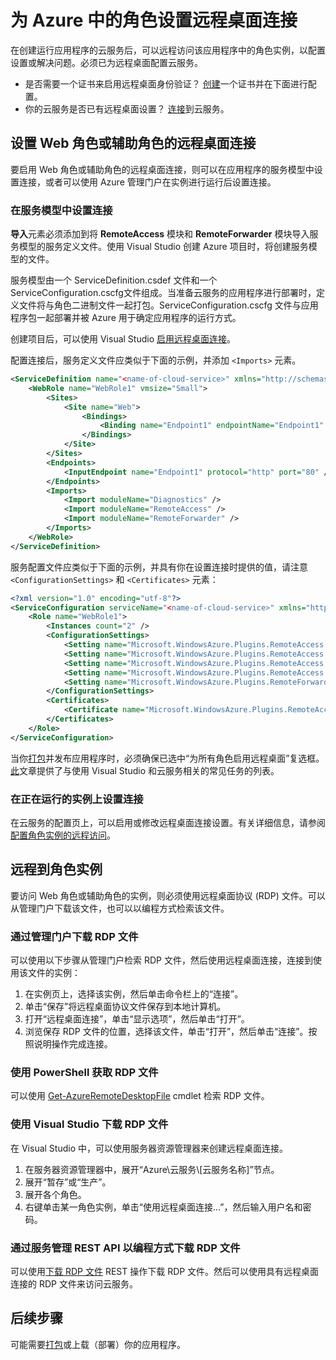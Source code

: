 <properties 
pageTitle="为 Azure 云服务中的角色设置远程桌面连接" 
description="如何配置 Azure 云服务应用程序以允许远程桌面连接" 
services="cloud-services" 
documentationCenter="" 
authors="Thraka" 
manager="timlt" 
editor=""/>
<tags 
ms.service="cloud-services"  
ms.date="07/06/2015" 
wacn.date="10/03/2015"/>

# 为 Azure 中的角色设置远程桌面连接
在创建运行应用程序的云服务后，可以远程访问该应用程序中的角色实例，以配置设置或解决问题。必须已为远程桌面配置云服务。

* 是否需要一个证书来启用远程桌面身份验证？ [创建](/documentation/articles/cloud-services-certs-create)一个证书并在下面进行配置。
* 你的云服务是否已有远程桌面设置？ [连接](#remote-into-role-instances)到云服务。

## 设置 Web 角色或辅助角色的远程桌面连接
要启用 Web 角色或辅助角色的远程桌面连接，则可以在应用程序的服务模型中设置连接，或者可以使用 Azure 管理门户在实例进行运行后设置连接。

### 在服务模型中设置连接
**导入**元素必须添加到将 **RemoteAccess** 模块和 **RemoteForwarder** 模块导入服务模型的服务定义文件。使用 Visual Studio 创建 Azure 项目时，将创建服务模型的文件。

服务模型由一个 <!--[-->ServiceDefinition.csdef<!--](cloud-services-model-and-package.md#csdef)--> 文件和一个 <!--[-->ServiceConfiguration.cscfg<!--](cloud-services-model-and-package.md#cscfg)-->文件组成。当准备云服务的应用程序进行部署时，定义文件将与角色二进制文件一起打包。ServiceConfiguration.cscfg 文件与应用程序包一起部署并被 Azure 用于确定应用程序的运行方式。

创建项目后，可以使用 Visual Studio [启用远程桌面连接](https://msdn.microsoft.com/zh-cn/library/gg443832.aspx)。

配置连接后，服务定义文件应类似于下面的示例，并添加 `<Imports>` 元素。

```xml
<ServiceDefinition name="<name-of-cloud-service>" xmlns="http://schemas.microsoft.com/ServiceHosting/2008/10/ServiceDefinition" schemaVersion="2013-03.2.0">
    <WebRole name="WebRole1" vmsize="Small">
        <Sites>
            <Site name="Web">
                <Bindings>
                    <Binding name="Endpoint1" endpointName="Endpoint1" />
                </Bindings>
            </Site>
        </Sites>
        <Endpoints>
            <InputEndpoint name="Endpoint1" protocol="http" port="80" />
        </Endpoints>
        <Imports>
            <Import moduleName="Diagnostics" />
            <Import moduleName="RemoteAccess" />
            <Import moduleName="RemoteForwarder" />
        </Imports>
    </WebRole>
</ServiceDefinition>
```

服务配置文件应类似于下面的示例，并具有你在设置连接时提供的值，请注意 `<ConfigurationSettings>` 和 `<Certificates>` 元素：

```xml
<?xml version="1.0" encoding="utf-8"?>
<ServiceConfiguration serviceName="<name-of-cloud-service>" xmlns="http://schemas.microsoft.com/ServiceHosting/2008/10/ServiceConfiguration" osFamily="3" osVersion="*" schemaVersion="2013-03.2.0">
    <Role name="WebRole1">
        <Instances count="2" />
        <ConfigurationSettings>
            <Setting name="Microsoft.WindowsAzure.Plugins.RemoteAccess.Enabled" value="true" />
            <Setting name="Microsoft.WindowsAzure.Plugins.RemoteAccess.AccountUsername" value="[name-of-user-account]" />
            <Setting name="Microsoft.WindowsAzure.Plugins.RemoteAccess.AccountEncryptedPassword" value="[base-64-encrypted-user-password]" />
            <Setting name="Microsoft.WindowsAzure.Plugins.RemoteAccess.AccountExpiration" value="[certificate-expiration]" />
            <Setting name="Microsoft.WindowsAzure.Plugins.RemoteForwarder.Enabled" value="true" />
        </ConfigurationSettings>
        <Certificates>
            <Certificate name="Microsoft.WindowsAzure.Plugins.RemoteAccess.PasswordEncryption" thumbprint="[certificate-thumbprint]" thumbprintAlgorithm="sha1" />
        </Certificates>
    </Role>
</ServiceConfiguration>
```

当你[打包](cloud-services-model-and-package.md#cspkg)并<!--[-->发布<!--](/documentation/articles/cloud-services-how-to-create-deploy-portal)-->应用程序时，必须确保已选中“为所有角色启用远程桌面”复选框。[此](https://msdn.microsoft.com/zh-cn/library/ff683672.aspx)文章提供了与使用 Visual Studio 和云服务相关的常见任务的列表。

### 在正在运行的实例上设置连接
在云服务的配置页上，可以启用或修改远程桌面连接设置。有关详细信息，请参阅[配置角色实例的远程访问](/documentation/articles/cloud-services-how-to-configure)。




## 远程到角色实例
要访问 Web 角色或辅助角色的实例，则必须使用远程桌面协议 (RDP) 文件。可以从管理门户下载该文件，也可以以编程方式检索该文件。

### 通过管理门户下载 RDP 文件

可以使用以下步骤从管理门户检索 RDP 文件，然后使用远程桌面连接，连接到使用该文件的实例：

1.  在实例页上，选择该实例，然后单击命令栏上的“连接”。
2.  单击“保存”将远程桌面协议文件保存到本地计算机。
3.  打开“远程桌面连接”，单击“显示选项”，然后单击“打开”。
4.  浏览保存 RDP 文件的位置，选择该文件，单击“打开”，然后单击“连接”。按照说明操作完成连接。

### 使用 PowerShell 获取 RDP 文件
可以使用 [Get-AzureRemoteDesktopFile](https://msdn.microsoft.com/zh-cn/library/azure/dn495261.aspx) cmdlet 检索 RDP 文件。

### 使用 Visual Studio 下载 RDP 文件
在 Visual Studio 中，可以使用服务器资源管理器来创建远程桌面连接。

1.  在服务器资源管理器中，展开“Azure\\云服务\\[云服务名称]”节点。
2.  展开“暂存”或“生产”。
3.  展开各个角色。
4.  右键单击某一角色实例，单击“使用远程桌面连接...”，然后输入用户名和密码。

### 通过服务管理 REST API 以编程方式下载 RDP 文件
可以使用[下载 RDP 文件](https://msdn.microsoft.com/zh-cn/library/jj157183.aspx) REST 操作下载 RDP 文件。然后可以使用具有远程桌面连接的 RDP 文件来访问云服务。

## 后续步骤
可能需要[打包](/documentation/articles/cloud-services-model-and-package)或<!--[-->上载（部署）<!--](/documentation/articles/cloud-services-how-to-create-deploy-portal)-->你的应用程序。

<!---HONumber=71-->